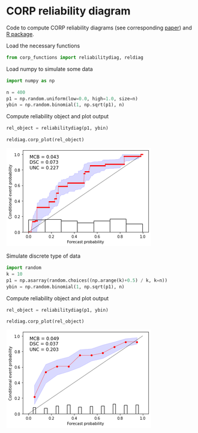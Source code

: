 # CORP reliability diagram

Code to compute CORP reliability diagrams (see corresponding [paper](https://www.pnas.org/doi/10.1073/pnas.2016191118)) and [R package](https://cran.r-project.org/web/packages/reliabilitydiag/index.html).

Load the necessary functions


```python
from corp_functions import reliabilitydiag, reldiag
```

Load numpy to simulate some data


```python
import numpy as np
```


```python
n = 400
p1 = np.random.uniform(low=0.0, high=1.0, size=n)
ybin = np.random.binomial(1, np.sqrt(p1), n)
```

Compute reliability object and plot output


```python
rel_object = reliabilitydiag(p1, ybin)
```


```python
reldiag.corp_plot(rel_object)
```


    
![png](README_files/README_8_0.png)
    


Simulate discrete type of data


```python
import random
k = 10
p1 = np.asarray(random.choices((np.arange(k)+0.5) / k, k=n))
ybin = np.random.binomial(1, np.sqrt(p1), n)
```

Compute reliability object and plot output


```python
rel_object = reliabilitydiag(p1, ybin)

```


```python
reldiag.corp_plot(rel_object)
```


    
![png](README_files/README_13_0.png)
    

